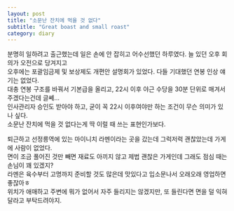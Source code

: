 ```yaml
---
layout: post
title: "소문난 잔치에 먹을 것 없다"
subtitle: "Great boast and small roast"
category: diary
---
```


분명히 일하려고 출근했는데 일은 손에 안 잡히고 어수선했던 하루였다. 늘 있던 오후 회의가 오전으로 당겨지고<br>
오후에는 포괄임금제 및 보상제도 개편안 설명회가 있었다. 다들 기대했던 연봉 인상 얘기는 없었다.<br>
대충 연봉 구조를 바꿔서 기본급을 올리고, 22시 이후 야근 수당을 30분 단위로 매겨서 주겠다는건데 글쎼...<br>
인사관리자 승인도 받아야 하고, 굳이 꼭 22시 이후여야만 하는 조건이 무슨 의미가 있나 싶다.<br>
소문난 잔치에 먹을 것 없다는게 딱 이럴 때 쓰는 표현인가보다.<br>

퇴근하고 선정릉역에 있는 마이니치 라멘이라는 곳을 갔는데 그럭저럭 괜찮았는데 가게에 사람이 없었다.<br>
면이 조금 풀어진 것만 빼면 재료도 아끼지 않고 제법 괜찮은 가게인데 그래도 점심 때는 손님이 꽤 있겠지?<br>
라멘은 육수부터 고명까지 준비할 것도 많은데 맛있다고 입소문나서 오래오래 영업하면 좋잖아ㅎ<br>
위치가 애매하고 주변에 뭐가 없어서 자주 들리지는 않겠지만, 또 들린다면 면을 덜 익혀달라고 부탁드려야지.